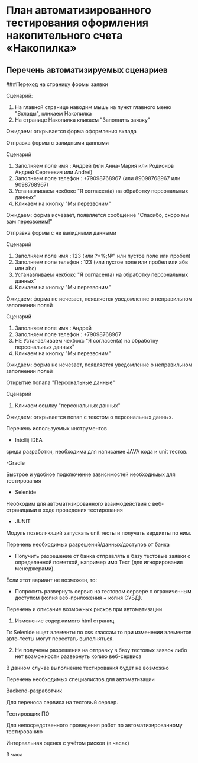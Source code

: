 # План автоматизированного тестирования оформления накопительного счета «Накопилка»

## Перечень автоматизируемых сценариев

###Переход на страницу формы заявки


Сценарий:

1. На главной странице наводим мышь на пункт главного меню "Вклады", кликаем Накопилка
2. На странице Накопилка кликаем "Заполнить заявку"

Ожидаем: открывается форма оформления вклада


Отправка формы с валидными данными

Сценарий

1. Заполняем поле имя : Андрей (или Анна-Мария или Родионов Андрей Cергеевич или Andrei)
2. Заполняем поле телефон : +79098768967 (или 89098768967 или 9098768967)
3. Устанавливаем чекбокс "Я согласен(а) на обработку персональных данных"
4. Кликаем на кнопку "Мы перезвоним"

Ожидаем: форма исчезает, появляется сообщение "Спасибо, скоро мы вам перезвоним!"



Отправка формы с не валидными данными


Сценарий

1. Заполняем поле имя : 123 (или ?*%;№" или пустое поле или пробел)
2. Заполняем поле телефон : 123 (или пустое поле или пробел или абв или abc)
3. Устанавливаем чекбокс "Я согласен(а) на обработку персональных данных"
4. Кликаем на кнопку "Мы перезвоним"


Ожидаем: форма не исчезает, появляется уведомление о неправильном заполнении полей



Сценарий

1. Заполняем поле имя : Андрей 
2. Заполняем поле телефон : +79098768967
3. НЕ Устанавливаем чекбокс "Я согласен(а) на обработку персональных данных"
4. Кликаем на кнопку "Мы перезвоним"

Ожидаем: форма не исчезает, появляется уведомление о неправильном заполнении полей


Открытие попапа "Персональные данные"


Сценарий

1. Кликаем ссылку "персональных данных"


Ожидаем: открывается попап с текстом о персональных данных.



Перечень используемых инструментов


- Intellij IDEA

среда разработки, необходима для написание JAVA кода и unit тестов.


-Gradle 

Быстрое и удобное подключение зависимостей необходимых для тестирования


- Selenide


Необходим для автоматизированного взаимодействия с веб-страницами в ходе проведения тестирования 


- JUNIT


Модуль позволяющий запускать unit тесты и получать вердикты по ним.



Перечень необходимых разрешений/данных/доступов от банка


- Получить разрешение от банка отправлять в базу тестовые заявки с определенной пометкой, например имя Тест (для игнорирования менеджерами).

Если этот вариант не возможен, то:

- Попросить развернуть сервис на тестовом сервере с ограниченным доступом (копия веб-приложения + копия СУБД).



Перечень и описание возможных рисков при автоматизации



1. Изменение содержимого html страниц


Тк Selenide ищет элементы по css классам то при изменении элементов авто-тесты могут перестать выполняться.

  

2. Не получены разрешения на отправку в базу тестовых заявок либо нет возможности развернуть копию веб-сервиса


В данном случае выполнение тестирования будет не возможно




Перечень необходимых специалистов для автоматизации


Backend-разработчик

Для переноса сервиса на тестовый сервер.


Тестировщик ПО


Для непосредственного проведения работ по автоматизированному тестированию



Интервальная оценка с учётом рисков (в часах)


3 часа
